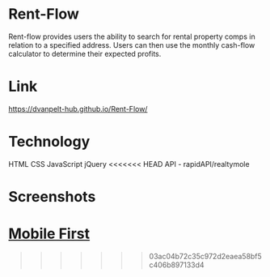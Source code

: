 # Rent-Flow
Rent-flow provides users the ability to search for rental property comps in relation to a specified address. Users can then use the monthly cash-flow calculator to determine their expected profits.

# Link
https://dvanpelt-hub.github.io/Rent-Flow/
# Technology
HTML
CSS
JavaScript
jQuery
<<<<<<< HEAD
API - rapidAPI/realtymole
# Screenshots
<a href="mobilefirst.jpg">Mobile First</a>
=======

>>>>>>> 03ac04b72c35c972d2eaea58bf5c406b897133d4
